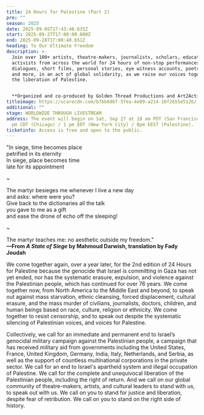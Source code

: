 ```yaml
---
title: 24 Hours for Palestine (Part 2)
pre: ""
season: 2025
date: 2025-09-05T17:43:48.635Z
start: 2025-09-27T17:00:00.000Z
end: 2025-09-28T17:00:48.651Z
heading: To Our Ultimate Freedom
description: >-
  Join over 100+ artists, theatre-makers, journalists, scholars, educators, and
  activists from across the world for 24 hours of non-stop performances, panels,
  dialogues, short films, personal stories, eye witness accounts, poetry, music,
  and more, in an act of global solidarity, as we raise our voices together for
  the liberation of Palestine.


  **Organized and co-produced by Golden Thread Productions and Art2Action**
titleimage: https://ucarecdn.com/b76b6d6f-5fea-4e09-a214-10f2655e5126/
additional: ""
stage: WORLDWIDE THROUGH LIVESTREAM
address: The event will begin on Sat, Sep 27 at 10 am PDT (San Francisco) / 12
  pm CDT (Chicago) / 1 pm EDT (New York City) / 8pm EEST (Palestine).
ticketinfo: Access is free and open to the public.
---
```

"In siege, time becomes place \
petrified in its eternity\
In siege, place becomes time \
late for its appointment 

~

The martyr besieges me whenever I live a new day \
and asks: where were you?\
Give back to the dictionaries all the talk\
you gave to me as a gift \
and ease the drone of echo off the sleeping!

~

The martyr teaches me: no aesthetic outside my freedom."\
**—From *A State of Siege* by Mahmoud Darwish, translation by Fady Joudah**

We come together again, over a year later, for the 2nd edition of 24 Hours for Palestine because the genocide that Israel is committing in Gaza has not yet ended, nor has the systematic erasure, expulsion, and violence against the Palestinian people, which has continued for over 76 years. We come together now, from North America to the Middle East and beyond, to speak out against mass starvation, ethnic cleansing, forced displacement, cultural erasure, and the mass murder of civilians, journalists, doctors, children, and human beings based on race, culture, religion or ethnicity. We come together to resist censorship, and to speak out despite the systematic silencing of Palestinian voices, and voices for Palestine. 

Collectively, we call for an immediate and permanent end to Israel’s genocidal military campaign against the Palestinian people, a campaign that has received military aid from governments including the United States, France, United Kingdom, Germany, India, Italy, Netherlands, and Serbia, as well as the support of countless multinational corporations in the private sector. We call for an end to Israel's apartheid system and illegal occupation of Palestine. We call for the complete and unequivocal liberation of the Palestinian people, including the right of return. And we call on our global community of theatre-makers, artists, and cultural leaders to stand with us, to speak out with us. We call on you to stand for justice and liberation, despite fear of retribution. We call on you to stand on the right side of history.